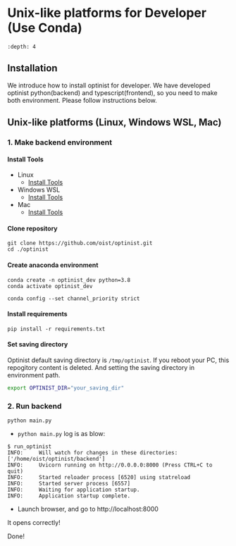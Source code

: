 Unix-like platforms for Developer (Use Conda)
=================

```{contents}
:depth: 4
```

## Installation

We introduce how to install optinist for developer.
We have developed optinist python(backend) and typescript(frontend), so you need to make both environment.
Please follow instructions below.

## Unix-like platforms (Linux, Windows WSL, Mac)

### 1. Make backend environment

#### Install Tools

- Linux
  - [Install Tools](linux.md#install-tools)
- Windows WSL
  - [Install Tools](windows.md#install-tools-1)
- Mac
  - [Install Tools](mac.md#install-tools)

#### Clone repository

```
git clone https://github.com/oist/optinist.git
cd ./optinist
```

#### Create anaconda environment

```
conda create -n optinist_dev python=3.8
conda activate optinist_dev
```

```
conda config --set channel_priority strict
```

#### Install requirements

```
pip install -r requirements.txt
```

#### Set saving directory

Optinist default saving directory is `/tmp/optinist`. If you reboot your PC, this repogitory content is deleted. And setting the saving directory in environment path.
```bash
export OPTINIST_DIR="your_saving_dir"
```

<!--
### 2. Create virtualenv

Under maintenance...
-->

### 2. Run backend

```
python main.py
```
- `python main.py` log is as blow:
```
$ run_optinist
INFO:     Will watch for changes in these directories: ['/home/oist/optinist/backend']
INFO:     Uvicorn running on http://0.0.0.0:8000 (Press CTRL+C to quit)
INFO:     Started reloader process [6520] using statreload
INFO:     Started server process [6557]
INFO:     Waiting for application startup.
INFO:     Application startup complete.
```
- Launch browser, and go to http://localhost:8000

It opens correctly!

Done!
